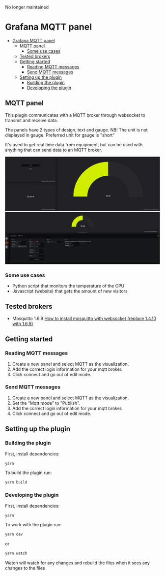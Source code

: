 No longer maintained

# Grafana MQTT panel

- [Grafana MQTT panel](#grafana-mqtt-panel)
  - [MQTT panel](#mqtt-panel)
    - [Some use cases](#some-use-cases)
  - [Tested brokers](#tested-brokers)
  - [Getting started](#getting-started)
    - [Reading MQTT messages](#reading-mqtt-messages)
    - [Send MQTT messages](#send-mqtt-messages)
  - [Setting up the plugin](#setting-up-the-plugin)
    - [Building the plugin](#building-the-plugin)
    - [Developing the plugin](#developing-the-plugin)

## MQTT panel

This plugin communicates with a MQTT broker through websocket to transmit and receive data.

The panels have 2 types of design, text and gauge.
NB! The unit is not displayed in gauge. Preferred unit for gauge is "short"

It's used to get real time data from equipment, but can be used with anything that can send data to an MQTT broker.

![Dashboard preview](https://raw.githubusercontent.com/gapitio/grafana-mqtt-panel/master/dist/img/dashboard-preview.png)
![Editor preview](https://raw.githubusercontent.com/gapitio/grafana-mqtt-panel/master/dist/img/editor-preview.png)

### Some use cases

- Python script that monitors the temperature of the CPU
- Javascript (website) that gets the amount of new visitors

## Tested brokers

- Mosquitto 1.6.9 [How to install mosquitto with websocket (replace 1.4.10 with 1.6.9)](https://gist.github.com/smoofit/dafa493aec8d41ea057370dbfde3f3fc)

## Getting started

### Reading MQTT messages

1. Create a new panel and select MQTT as the visualization.
2. Add the correct login information for your mqtt broker.
3. Click connect and go out of edit mode.

### Send MQTT messages

1. Create a new panel and select MQTT as the visualization.
2. Set the "Mqtt mode" to "Publish".
3. Add the correct login information for your mqtt broker.
4. Click connect and go out of edit mode.

## Setting up the plugin

### Building the plugin

First, install dependencies:

```BASH
yarn
```

To build the plugin run:

```BASH
yarn build
```

### Developing the plugin

First, install dependencies:

```BASH
yarn
```

To work with the plugin run:

```BASH
yarn dev
```

or

```BASH
yarn watch
```

Watch will watch for any changes and rebuild the files when it sees any changes to the files
